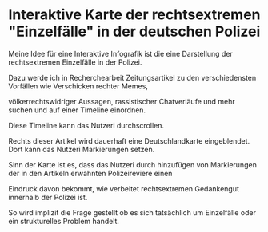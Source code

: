 # Interaktive Karte der rechtsextremen "Einzelfälle" in der deutschen Polizei

Meine Idee für eine Interaktive Infografik ist die eine Darstellung der rechtsextremen Einzelfälle in der Polizei.

Dazu werde ich in Recherchearbeit Zeitungsartikel zu den verschiedensten Vorfällen wie Verschicken rechter Memes, 

völkerrechtswidriger Aussagen, rassistischer Chatverläufe und mehr suchen und auf einer Timeline einordnen.

Diese Timeline kann das Nutzeri durchscrollen. 

Rechts dieser Artikel wird dauerhaft eine Deutschlandkarte eingeblendet. Dort kann das Nutzeri Markierungen setzen. 

Sinn der Karte ist es, dass das Nutzeri durch hinzufügen von Markierungen der in den Artikeln erwähnten Polizeireviere einen 

Eindruck davon bekommt, wie verbeitet rechtsextremen Gedankengut innerhalb der Polizei ist. 

So wird implizit die Frage gestellt ob es sich tatsächlich um Einzelfälle oder ein strukturelles Problem handelt. 
